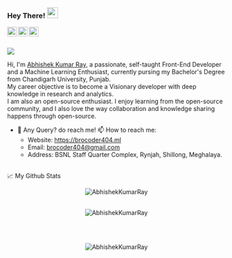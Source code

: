 ### Hey There! <img src="https://media.giphy.com/media/hvRJCLFzcasrR4ia7z/giphy.gif" width="25px">


<a href="https://twitter.com/Abhi_13_11">
  <img align="left" alt="Abhishek's Twitter" width="22px" src="https://raw.githubusercontent.com/peterthehan/peterthehan/master/assets/twitter.svg" />
</a>
<a href="https://www.linkedin.com/in/abhishek-kumar-ray-a82536190/">
  <img align="left" alt="Abhishek's LinkedIN" width="22px" src="https://raw.githubusercontent.com/peterthehan/peterthehan/master/assets/linkedin.svg" />
</a>
<a href="https://www.hackerrank.com/rayabhishek">
  <img align="left" alt="Abhishek's Spotify" width="22px" src="https://cdn.jsdelivr.net/npm/simple-icons@3.0.1/icons/hackerrank.svg" />
</a><br><br>

![](https://visitor-badge.glitch.me/badge?page_id=AbhishekKumarRay.AbhishekKumarRay)

Hi, I'm [Abhishek Kumar Ray](https://brocoder404.ml/), a passionate, self-taught Front-End Developer and a Machine Learning Enthusiast, currently pursing my Bachelor's Degree from Chandigarh University, Punjab. <br>
My career objective is to become a Visionary developer with deep knowledge in research and analytics.
<br>
I am also an open-source enthusiast. I enjoy learning from the open-source community, and I also love the way collaboration and knowledge sharing happens through open-source.
  
- 💼 Any Query? do reach me!
📫 How to reach me:
  - Website: https://brocoder404.ml
  - Email: brocoder404@gmail.com
  - Address: BSNL Staff Quarter Complex, Rynjah, Shillong, Meghalaya.
<br>
📈 My Github Stats

<p align="center"> <img src="https://github-readme-stats.vercel.app/api?username=AbhishekKumarRay&show_icons=true&theme=gotham" alt="AbhishekKumarRay" /> <br><br>
  
<p align="center"><img align="center" src="https://github-readme-streak-stats.herokuapp.com/?user=AbhishekKumarRay&theme=gotham" alt="AbhishekKumarRay" /></p><br><br>

<p align="center"> <img align="center" src="https://github-readme-stats.vercel.app/api/top-langs?username=AbhishekKumarRay&show_icons=true&locale=en&layout=compact&theme=gotham" alt="AbhishekKumarRay" /></p>
